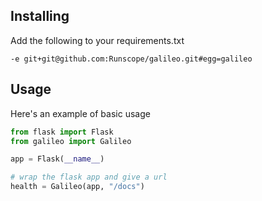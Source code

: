 Installing
----------

Add the following to your requirements.txt

```
-e git+git@github.com:Runscope/galileo.git#egg=galileo
```

Usage
-----

Here's an example of basic usage

```python
from flask import Flask
from galileo import Galileo

app = Flask(__name__)

# wrap the flask app and give a url
health = Galileo(app, "/docs")

```

